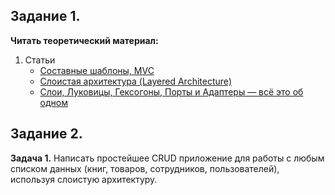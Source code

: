 ## Задание 1.

**Читать теоретический материал:**

1. Статьи
   - [Составные шаблоны, MVC](https://docs.google.com/document/d/17y80dbR88Pi-JIi10HZgEKrtes_5dN2jPfDlagR2MKA/)
   - [Слоистая архитектура (Layered Architecture)](https://systems.education/layered-architecture)
   - [Слои, Луковицы, Гексогоны, Порты и Адаптеры — всё это об одном](https://habr.com/ru/articles/344164/)

## Задание 2.

**Задача 1.**
Написать простейшее CRUD приложение для работы с любым списком данных (книг, товаров, сотрудников, пользователей), 
используя слоистую архитектуру.